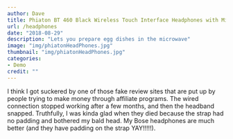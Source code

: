```yaml
---
author: Dave
title: Phiaton BT 460 Black Wireless Touch Interface Headphones with Microphone
url: /headphones
date: "2018-08-29"
description: "Lets you prepare egg dishes in the microwave"
image: "img/phiatonHeadPhones.jpg"
thumbnail: "img/phiatonHeadPhones.jpg"
categories:
- Demo
credit: ""
---
```

I think I got suckered by one of those fake review sites that are put up by people trying to make money through affiliate programs. The wired connection stopped working after a few months, and then the headband snapped. Truthfully, I was kinda glad when they died because the strap had no padding and bothered my bald head. My Bose headphones are much better (and they have padding on the strap YAY!!!!!).
<!--more-->
